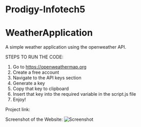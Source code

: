 # Prodigy-Infotech5
# WeatherApplication
A simple weather application using the openweather API.

STEPS TO RUN THE CODE: 
1. Go to https://openweathermap.org
2. Create a free account
3. Navigate to the API keys section
4. Generate a key
5. Copy that key to clipboard
6. Insert that key into the required variable in the script.js file
7. Enjoy!

Project link:

Screenshot of the Website:
![Screenshot](https://github.com/user-attachments/assets/be768aba-26a2-42dc-b507-11d3a5033e6d)

